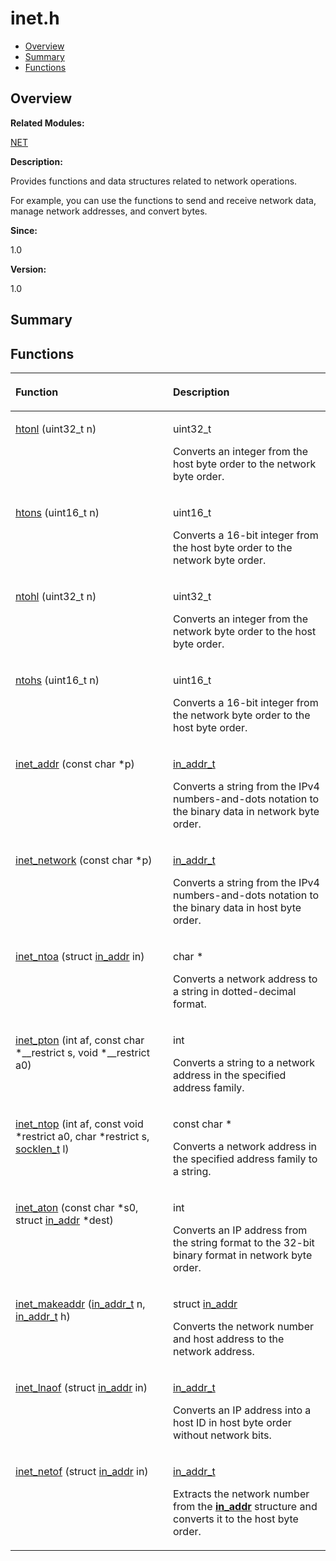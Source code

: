 # inet.h<a name="EN-US_TOPIC_0000001055069406"></a>

-   [Overview](#section1691201113165627)
-   [Summary](#section587103100165627)
-   [Functions](#func-members)

## **Overview**<a name="section1691201113165627"></a>

**Related Modules:**

[NET](net.md)

**Description:**

Provides functions and data structures related to network operations. 

For example, you can use the functions to send and receive network data, manage network addresses, and convert bytes.

**Since:**

1.0

**Version:**

1.0

## **Summary**<a name="section587103100165627"></a>

## Functions<a name="func-members"></a>

<a name="table329737880165627"></a>
<table><thead align="left"><tr id="row203265760165627"><th class="cellrowborder" valign="top" width="50%" id="mcps1.1.3.1.1"><p id="p879332644165627"><a name="p879332644165627"></a><a name="p879332644165627"></a>Function</p>
</th>
<th class="cellrowborder" valign="top" width="50%" id="mcps1.1.3.1.2"><p id="p1815323657165627"><a name="p1815323657165627"></a><a name="p1815323657165627"></a>Description</p>
</th>
</tr>
</thead>
<tbody><tr id="row628001621165627"><td class="cellrowborder" valign="top" width="50%" headers="mcps1.1.3.1.1 "><p id="p405484990165627"><a name="p405484990165627"></a><a name="p405484990165627"></a><a href="net.md#gac7eed08cd3b67f42bf56063157c8fd55">htonl</a> (uint32_t n)</p>
</td>
<td class="cellrowborder" valign="top" width="50%" headers="mcps1.1.3.1.2 "><p id="p603449036165627"><a name="p603449036165627"></a><a name="p603449036165627"></a>uint32_t </p>
<p id="p1278771066165627"><a name="p1278771066165627"></a><a name="p1278771066165627"></a>Converts an integer from the host byte order to the network byte order. </p>
</td>
</tr>
<tr id="row1472334844165627"><td class="cellrowborder" valign="top" width="50%" headers="mcps1.1.3.1.1 "><p id="p1777064307165627"><a name="p1777064307165627"></a><a name="p1777064307165627"></a><a href="net.md#gaabce0f8d453c3380e5b8a3d4947eb48c">htons</a> (uint16_t n)</p>
</td>
<td class="cellrowborder" valign="top" width="50%" headers="mcps1.1.3.1.2 "><p id="p1933431007165627"><a name="p1933431007165627"></a><a name="p1933431007165627"></a>uint16_t </p>
<p id="p307948237165627"><a name="p307948237165627"></a><a name="p307948237165627"></a>Converts a 16-bit integer from the host byte order to the network byte order. </p>
</td>
</tr>
<tr id="row1984394812165627"><td class="cellrowborder" valign="top" width="50%" headers="mcps1.1.3.1.1 "><p id="p1859035991165627"><a name="p1859035991165627"></a><a name="p1859035991165627"></a><a href="net.md#gae68530d41f32dfef707f20b2bbaa5a44">ntohl</a> (uint32_t n)</p>
</td>
<td class="cellrowborder" valign="top" width="50%" headers="mcps1.1.3.1.2 "><p id="p848108714165627"><a name="p848108714165627"></a><a name="p848108714165627"></a>uint32_t </p>
<p id="p366993544165627"><a name="p366993544165627"></a><a name="p366993544165627"></a>Converts an integer from the network byte order to the host byte order. </p>
</td>
</tr>
<tr id="row1731839882165627"><td class="cellrowborder" valign="top" width="50%" headers="mcps1.1.3.1.1 "><p id="p594198004165627"><a name="p594198004165627"></a><a name="p594198004165627"></a><a href="net.md#gaf8c87af507c59bd8fef112e5e35fe537">ntohs</a> (uint16_t n)</p>
</td>
<td class="cellrowborder" valign="top" width="50%" headers="mcps1.1.3.1.2 "><p id="p1690792391165627"><a name="p1690792391165627"></a><a name="p1690792391165627"></a>uint16_t </p>
<p id="p1829629959165627"><a name="p1829629959165627"></a><a name="p1829629959165627"></a>Converts a 16-bit integer from the network byte order to the host byte order. </p>
</td>
</tr>
<tr id="row1909380534165627"><td class="cellrowborder" valign="top" width="50%" headers="mcps1.1.3.1.1 "><p id="p2021292259165627"><a name="p2021292259165627"></a><a name="p2021292259165627"></a><a href="net.md#ga617651ec952a1f4c9cbddbf78f4b2e2e">inet_addr</a> (const char *p)</p>
</td>
<td class="cellrowborder" valign="top" width="50%" headers="mcps1.1.3.1.2 "><p id="p339672390165627"><a name="p339672390165627"></a><a name="p339672390165627"></a><a href="net.md#ga98b38134a62f24554da0ffcabde8062c">in_addr_t</a> </p>
<p id="p922452610165627"><a name="p922452610165627"></a><a name="p922452610165627"></a>Converts a string from the IPv4 numbers-and-dots notation to the binary data in network byte order. </p>
</td>
</tr>
<tr id="row1344795898165627"><td class="cellrowborder" valign="top" width="50%" headers="mcps1.1.3.1.1 "><p id="p198369125165627"><a name="p198369125165627"></a><a name="p198369125165627"></a><a href="net.md#ga6f478437c4810fce89cf0e77d94181f8">inet_network</a> (const char *p)</p>
</td>
<td class="cellrowborder" valign="top" width="50%" headers="mcps1.1.3.1.2 "><p id="p961041757165627"><a name="p961041757165627"></a><a name="p961041757165627"></a><a href="net.md#ga98b38134a62f24554da0ffcabde8062c">in_addr_t</a> </p>
<p id="p1503297601165627"><a name="p1503297601165627"></a><a name="p1503297601165627"></a>Converts a string from the IPv4 numbers-and-dots notation to the binary data in host byte order. </p>
</td>
</tr>
<tr id="row436111088165627"><td class="cellrowborder" valign="top" width="50%" headers="mcps1.1.3.1.1 "><p id="p671850135165627"><a name="p671850135165627"></a><a name="p671850135165627"></a><a href="net.md#ga08b9fff487151e004d9862cbf34a51ad">inet_ntoa</a> (struct <a href="in_addr.md">in_addr</a> in)</p>
</td>
<td class="cellrowborder" valign="top" width="50%" headers="mcps1.1.3.1.2 "><p id="p688670764165627"><a name="p688670764165627"></a><a name="p688670764165627"></a>char * </p>
<p id="p227359582165627"><a name="p227359582165627"></a><a name="p227359582165627"></a>Converts a network address to a string in dotted-decimal format. </p>
</td>
</tr>
<tr id="row2100934546165627"><td class="cellrowborder" valign="top" width="50%" headers="mcps1.1.3.1.1 "><p id="p1614402820165627"><a name="p1614402820165627"></a><a name="p1614402820165627"></a><a href="net.md#ga3f6e2b2dae98a409d77c6e3b0cebc04b">inet_pton</a> (int af, const char *__restrict s, void *__restrict a0)</p>
</td>
<td class="cellrowborder" valign="top" width="50%" headers="mcps1.1.3.1.2 "><p id="p748066484165627"><a name="p748066484165627"></a><a name="p748066484165627"></a>int </p>
<p id="p1513281216165627"><a name="p1513281216165627"></a><a name="p1513281216165627"></a>Converts a string to a network address in the specified address family. </p>
</td>
</tr>
<tr id="row819938174165627"><td class="cellrowborder" valign="top" width="50%" headers="mcps1.1.3.1.1 "><p id="p953440811165627"><a name="p953440811165627"></a><a name="p953440811165627"></a><a href="net.md#gae9a2182ca3255f16723adeea14665b55">inet_ntop</a> (int af, const void *restrict a0, char *restrict s, <a href="utils.md#ga531675af4e35aaa1cc9aeefa6cc2ccc4">socklen_t</a> l)</p>
</td>
<td class="cellrowborder" valign="top" width="50%" headers="mcps1.1.3.1.2 "><p id="p765130075165627"><a name="p765130075165627"></a><a name="p765130075165627"></a>const char * </p>
<p id="p1998242122165627"><a name="p1998242122165627"></a><a name="p1998242122165627"></a>Converts a network address in the specified address family to a string. </p>
</td>
</tr>
<tr id="row2105611514165627"><td class="cellrowborder" valign="top" width="50%" headers="mcps1.1.3.1.1 "><p id="p1228692752165627"><a name="p1228692752165627"></a><a name="p1228692752165627"></a><a href="net.md#ga26ee8e8e3949699a9c0e02ece272d370">inet_aton</a> (const char *s0, struct <a href="in_addr.md">in_addr</a> *dest)</p>
</td>
<td class="cellrowborder" valign="top" width="50%" headers="mcps1.1.3.1.2 "><p id="p2012457855165627"><a name="p2012457855165627"></a><a name="p2012457855165627"></a>int </p>
<p id="p1819860275165627"><a name="p1819860275165627"></a><a name="p1819860275165627"></a>Converts an IP address from the string format to the 32-bit binary format in network byte order. </p>
</td>
</tr>
<tr id="row1651118765165627"><td class="cellrowborder" valign="top" width="50%" headers="mcps1.1.3.1.1 "><p id="p348060405165627"><a name="p348060405165627"></a><a name="p348060405165627"></a><a href="net.md#gab28732d1d740597f53fb65a09d97800c">inet_makeaddr</a> (<a href="net.md#ga98b38134a62f24554da0ffcabde8062c">in_addr_t</a> n, <a href="net.md#ga98b38134a62f24554da0ffcabde8062c">in_addr_t</a> h)</p>
</td>
<td class="cellrowborder" valign="top" width="50%" headers="mcps1.1.3.1.2 "><p id="p1432463088165627"><a name="p1432463088165627"></a><a name="p1432463088165627"></a>struct <a href="in_addr.md">in_addr</a> </p>
<p id="p280591530165627"><a name="p280591530165627"></a><a name="p280591530165627"></a>Converts the network number and host address to the network address. </p>
</td>
</tr>
<tr id="row1320402396165627"><td class="cellrowborder" valign="top" width="50%" headers="mcps1.1.3.1.1 "><p id="p1707775859165627"><a name="p1707775859165627"></a><a name="p1707775859165627"></a><a href="net.md#ga1facb1380b7657ca9c72fb2633b60e3b">inet_lnaof</a> (struct <a href="in_addr.md">in_addr</a> in)</p>
</td>
<td class="cellrowborder" valign="top" width="50%" headers="mcps1.1.3.1.2 "><p id="p245371124165627"><a name="p245371124165627"></a><a name="p245371124165627"></a><a href="net.md#ga98b38134a62f24554da0ffcabde8062c">in_addr_t</a> </p>
<p id="p510577885165627"><a name="p510577885165627"></a><a name="p510577885165627"></a>Converts an IP address into a host ID in host byte order without network bits. </p>
</td>
</tr>
<tr id="row1377256908165627"><td class="cellrowborder" valign="top" width="50%" headers="mcps1.1.3.1.1 "><p id="p274118321165627"><a name="p274118321165627"></a><a name="p274118321165627"></a><a href="net.md#ga3a96aa4e6abe8e6959ea63fe338174dd">inet_netof</a> (struct <a href="in_addr.md">in_addr</a> in)</p>
</td>
<td class="cellrowborder" valign="top" width="50%" headers="mcps1.1.3.1.2 "><p id="p1476298402165627"><a name="p1476298402165627"></a><a name="p1476298402165627"></a><a href="net.md#ga98b38134a62f24554da0ffcabde8062c">in_addr_t</a> </p>
<p id="p851506362165627"><a name="p851506362165627"></a><a name="p851506362165627"></a>Extracts the network number from the <strong id="b882542212165627"><a name="b882542212165627"></a><a name="b882542212165627"></a><a href="in_addr.md">in_addr</a></strong> structure and converts it to the host byte order. </p>
</td>
</tr>
</tbody>
</table>

